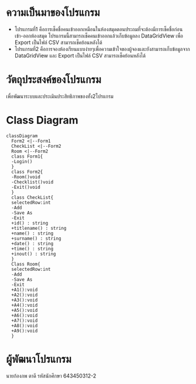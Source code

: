 # ความเป็นมาของโปรแกรม
- โปรแกรมที่1 คือการเช็คชื่อคนเข้าออกเหมือนในห้องสมุดตอนประถมที่จะต้องมีการเช็คชื่อก่อนเข้า-ออกห้องสมุด โปรแกรมนี้สามารถเช็คคนเข้าออกแล้วเก็บข้อมูลลง DataGridView เพื่อ Export เป็นไฟล์ CSV สามารถเช็คย้อนหลังได้
- โปรแกรมที่2 คือการจองห้องเรียนแบบง่ายๆเพื่อความเข้าใจของผู้จองและยังสามารถเก็บข้อมูลจาก DataGridView และ Export เป็นไฟล์ CSV สามารถเช็คย้อนหลังได้

# วัตถุประสงค์ของโปรแกรม
เพื่อพัฒนาระบบและประเมินประสิทธิภาพของทั้ง2โปรแกรม

# Class Diagram
```mermaid
classDiagram
  Form2 <|--Form1
  CheckList <|--Form2
  Room <|--Form2
  class Form1{
  -Login()
  }
  class Form2{
  -Room()void
  -Checklist()void
  -Exit()void
  }
  class CheckList{
  selectedRow:int
  -Add
  -Save As
  -Exit
  +id() : string
  +titlename() : string
  +name() : string
  +surname() : string
  +date() : string
  +time() : string
  +inout() : string
  }
  Class Room{
  selectedRow:int
  -Add
  -Save As
  -Exit
  +A1():void
  +A2():void
  +A3():void
  +A4():void
  +A5():void
  +A6():void
  +A7():void
  +A8():void
  +A9():void
  }
```

# ผู้พัฒนาโปรแกรม
นายก้องภพ ตาดี รหัสนักศึกษา 643450312-2

